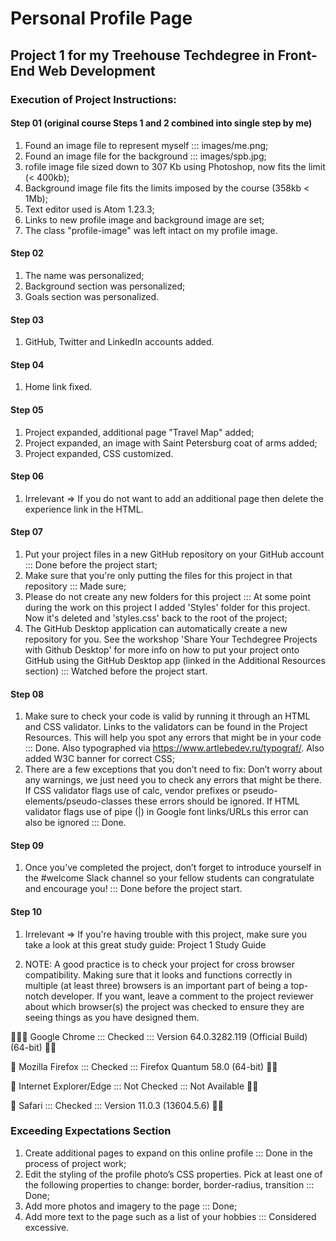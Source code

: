 # Personal Profile Page
## Project 1 for my Treehouse Techdegree in Front-End Web Development

### Execution of Project Instructions:

#### Step 01 (original course Steps 1 and 2 combined into single step by me)
1. Found an image file to represent myself ::: images/me.png;
2. Found an image file for the background ::: images/spb.jpg;
3. rofile image file sized down to 307 Kb using Photoshop, now fits the limit (< 400kb);
4. Background image file fits the limits imposed by the course (358kb < 1Mb);
5. Text editor used is Atom 1.23.3;
6. Links to new profile image and background image are set;
7. The class "profile-image" was left intact on my profile image.

#### Step 02
1. The name was personalized;
2. Background section was personalized;
3. Goals section was personalized.

#### Step 03
1. GitHub, Twitter and LinkedIn accounts added.

#### Step 04
1. Home link fixed.

#### Step 05
1. Project expanded, additional page "Travel Map" added;
2. Project expanded, an image with Saint Petersburg coat of arms added;
3. Project expanded, CSS customized.

#### Step 06
1. Irrelevant => If you do not want to add an additional page then delete the experience link in the HTML.

#### Step 07
1. Put your project files in a new GitHub repository on your GitHub account ::: Done before the project start;
2. Make sure that you're only putting the files for this project in that repository ::: Made sure;
3. Please do not create any new folders for this project ::: At some point during the work on this project I added 'Styles' folder for this project. Now it's deleted and 'styles.css' back to the root of the project;
4. The GitHub Desktop application can automatically create a new repository for you. See the workshop 'Share Your Techdegree Projects with Github Desktop' for more info on how to put your project onto GitHub using the GitHub Desktop app (linked in the Additional Resources section) ::: Watched before the project start.

#### Step 08
1. Make sure to check your code is valid by running it through an HTML and CSS validator. Links to the validators can be found in the Project Resources. This will help you spot any errors that might be in your code ::: Done. Also typographed via https://www.artlebedev.ru/typograf/. Also added W3C banner for correct CSS;
2. There are a few exceptions that you don’t need to fix: Don’t worry about any warnings, we just need you to check any errors that might be there. If CSS validator flags use of calc, vendor prefixes or pseudo-elements/pseudo-classes these errors should be ignored. If HTML validator flags use of pipe (|) in Google font links/URLs this error can also be ignored ::: Done.

#### Step 09
1. Once you’ve completed the project, don’t forget to introduce yourself in the #welcome Slack channel so your fellow students can congratulate and encourage you! ::: Done before the project start.

#### Step 10
1. Irrelevant => If you're having trouble with this project, make sure you take a look at this great study guide:
Project 1 Study Guide

2. NOTE: A good practice is to check your project for cross browser compatibility. Making sure that it looks and functions correctly in multiple (at least three) browsers is an important part of being a top-notch developer. If you want, leave a comment to the project reviewer about which browser(s) the project was checked to ensure they are seeing things as you have designed them.

🕵🏻‍♂️ Google Chrome ::: Checked ::: Version 64.0.3282.119 (Official Build) (64-bit) 👍🏻

🦊 Mozilla Firefox ::: Checked ::: Firefox Quantum 58.0 (64-bit) 👍🏻

🤯 Internet Explorer/Edge ::: Not Checked ::: Not Available 👎🏻

🦁 Safari ::: Checked ::: Version 11.0.3 (13604.5.6) 👍🏻

### Exceeding Expectations Section

1. Create additional pages to expand on this online profile ::: Done in the process of project work;
2. Edit the styling of the profile photo’s CSS properties. Pick at least one of the following properties to change: border, border-radius, transition ::: Done;
3. Add more photos and imagery to the page ::: Done;
4. Add more text to the page such as a list of your hobbies ::: Considered excessive.

